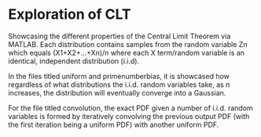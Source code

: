 # Exploration of CLT
Showcasing the different properties of the Central Limit Theorem via MATLAB.
Each distribution contains samples from the random variable Zn which equals (X1+X2+...+Xn)/n where each X term/random variable is an identical, independent distribution (i.i.d). 

In the files titled uniform and primenumberbias, it is showcased how regardless of what distributions the i.i.d. random variables take, as n increases, the distribution will eventually converge into a Gaussian. 

For the file titled convolution, the exact PDF given a number of i.i.d. random variables is formed by iteratively convolving the previous output PDF (with the first iteration being a uniform PDF) with another uniform PDF.
